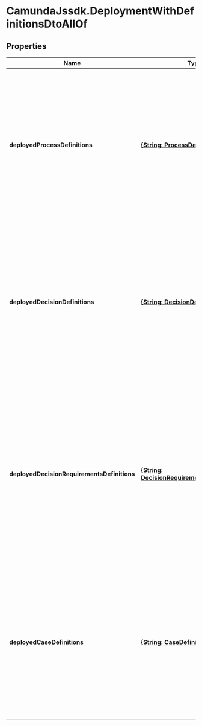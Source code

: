 # CamundaJssdk.DeploymentWithDefinitionsDtoAllOf

## Properties

Name | Type | Description | Notes
------------ | ------------- | ------------- | -------------
**deployedProcessDefinitions** | [**{String: ProcessDefinitionDto}**](ProcessDefinitionDto.md) | A JSON Object containing a property for each of the process definitions, which are successfully deployed with that deployment. The key is the process definition id, the value is a JSON Object corresponding to the process definition. | [optional] 
**deployedDecisionDefinitions** | [**{String: DecisionDefinitionDto}**](DecisionDefinitionDto.md) | A JSON Object containing a property for each of the decision definitions, which are successfully deployed with that deployment. The key is the decision definition id, the value is a JSON Object corresponding to the decision definition. | [optional] 
**deployedDecisionRequirementsDefinitions** | [**{String: DecisionRequirementsDefinitionDto}**](DecisionRequirementsDefinitionDto.md) | A JSON Object containing a property for each of the decision requirements definitions, which are successfully deployed with that deployment. The key is the decision requirements definition id, the value is a JSON Object corresponding to the decision requirements definition. | [optional] 
**deployedCaseDefinitions** | [**{String: CaseDefinitionDto}**](CaseDefinitionDto.md) | A JSON Object containing a property for each of the case definitions, which are successfully deployed with that deployment. The key is the case definition id, the value is a JSON Object corresponding to the case definition. | [optional] 


